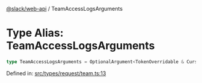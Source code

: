 [@slack/web-api](../index.md) / TeamAccessLogsArguments

# Type Alias: TeamAccessLogsArguments

```ts
type TeamAccessLogsArguments = OptionalArgument<TokenOverridable & CursorPaginationEnabled & TraditionalPagingEnabled & OptionalTeamAssignable & object>;
```

Defined in: [src/types/request/team.ts:13](https://github.com/slackapi/node-slack-sdk/blob/main/packages/web-api/src/types/request/team.ts#L13)
